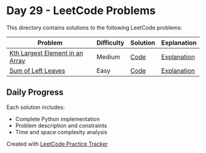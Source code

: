 # Day 29 - LeetCode Problems

This directory contains solutions to the following LeetCode problems:

| Problem | Difficulty | Solution | Explanation |
|---------|------------|----------|-------------|
| [Kth Largest Element in an Array](https://leetcode.com/problems/kth-largest-element-in-an-array/description/) | Medium | [Code](kth_largest_element_in_an_array.py) | [Explanation](kth_largest_element_in_an_array.md) |
| [Sum of Left Leaves](https://leetcode.com/problems/sum-of-left-leaves/description/) | Easy | [Code](sum_of_left_leaves.py) | [Explanation](sum_of_left_leaves.md) |

## Daily Progress

Each solution includes:
- Complete Python implementation
- Problem description and constraints
- Time and space complexity analysis

Created with [LeetCode Practice Tracker](https://github.com/AnuranjanJain/solutions)
